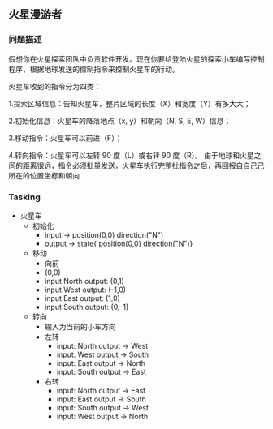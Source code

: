 ## 火星漫游者

### 问题描述

假想你在火星探索团队中负责软件开发。现在你要给登陆火星的探索小⻋编写控制程序，根据地球发送的控制指令来控制⽕星车的行动。

火星⻋收到的指令分为四类：

1.探索区域信息：告知火星车，整片区域的长度（X）和宽度（Y）有多⼤大；

2.初始化信息：火星⻋的降落地点（x, y）和朝向（N, S, E, W）信息；

3.移动指令：火星⻋可以前进（F）；

4.转向指令：⽕星⻋可以左转 90 度（L）或右转 90 度（R）。 由于地球和⽕星之间的距离很远，指令必须批量发送，⽕星⻋执行完整批指令之后，再回报⾃自⼰己所在的位置坐标和朝向

### Tasking

- 火星车
  - 初始化
    - input -> position(0,0) direction("N")
    - output -> state{ position(0,0) direction("N")}
  - 移动
    - 向前
    - (0,0)
    - input North  output: (0,1) 
    - input West  output: (-1,0) 
    - input East  output: (1,0) 
    - input South  output: (0,-1) 
  - 转向
    - 输入为当前的小车方向
    - 左转
      - input: North output -> West
      - input: West output -> South
      - input: East output -> North
      - input: South output -> East
    - 右转
      - input: North  output -> East
      - input: East   output -> South
      - input: South  output -> West
      - input: West   output -> North

